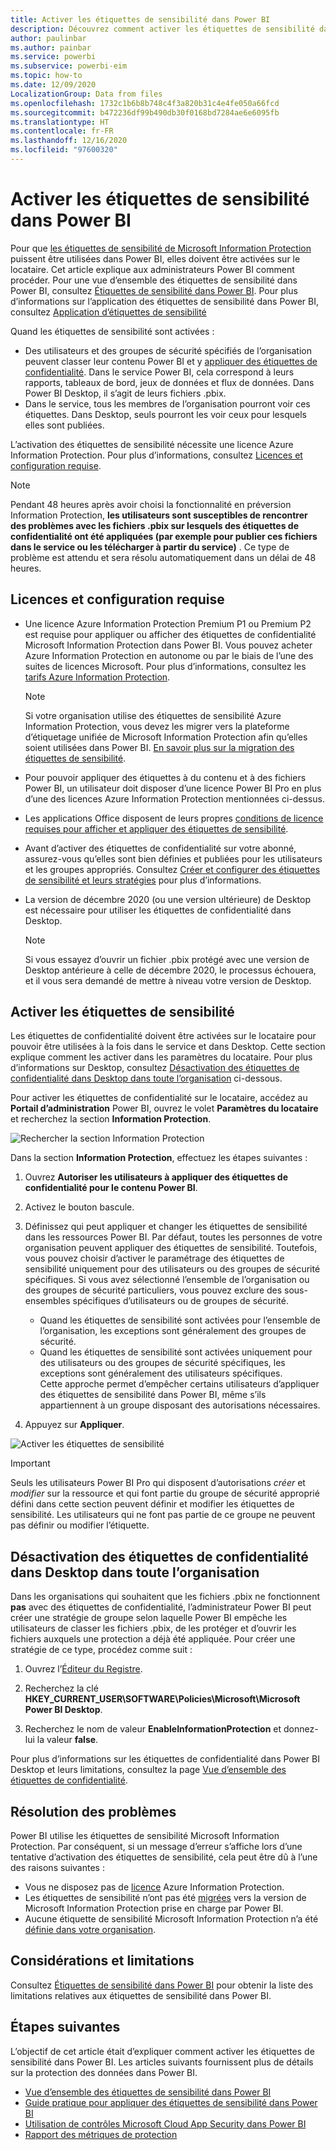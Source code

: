 ```yaml
---
title: Activer les étiquettes de sensibilité dans Power BI
description: Découvrez comment activer les étiquettes de sensibilité dans Power BI
author: paulinbar
ms.author: painbar
ms.service: powerbi
ms.subservice: powerbi-eim
ms.topic: how-to
ms.date: 12/09/2020
LocalizationGroup: Data from files
ms.openlocfilehash: 1732c1b6b8b748c4f3a820b31c4e4fe050a66fcd
ms.sourcegitcommit: b472236df99b490db30f0168bd7284ae6e6095fb
ms.translationtype: HT
ms.contentlocale: fr-FR
ms.lasthandoff: 12/16/2020
ms.locfileid: "97600320"
---
```

# <a name="enable-sensitivity-labels-in-power-bi"></a>Activer les étiquettes de sensibilité dans Power BI

Pour que [les étiquettes de sensibilité de Microsoft Information Protection](/microsoft-365/compliance/sensitivity-labels) puissent être utilisées dans Power BI, elles doivent être activées sur le locataire. Cet article explique aux administrateurs Power BI comment procéder. Pour une vue d’ensemble des étiquettes de sensibilité dans Power BI, consultez [Étiquettes de sensibilité dans Power BI](service-security-sensitivity-label-overview.md). Pour plus d’informations sur l’application des étiquettes de sensibilité dans Power BI, consultez [Application d’étiquettes de sensibilité](./service-security-apply-data-sensitivity-labels.md) 

Quand les étiquettes de sensibilité sont activées :

* Des utilisateurs et des groupes de sécurité spécifiés de l’organisation peuvent classer leur contenu Power BI et y [appliquer des étiquettes de confidentialité](./service-security-apply-data-sensitivity-labels.md). Dans le service Power BI, cela correspond à leurs rapports, tableaux de bord, jeux de données et flux de données. Dans Power BI Desktop, il s’agit de leurs fichiers .pbix.
* Dans le service, tous les membres de l’organisation pourront voir ces étiquettes. Dans Desktop, seuls pourront les voir ceux pour lesquels elles sont publiées.

L’activation des étiquettes de sensibilité nécessite une licence Azure Information Protection. Pour plus d’informations, consultez [Licences et configuration requise](#licensing-and-requirements).

>[!NOTE]
>Pendant 48 heures après avoir choisi la fonctionnalité en préversion Information Protection, **les utilisateurs sont susceptibles de rencontrer des problèmes avec les fichiers .pbix sur lesquels des étiquettes de confidentialité ont été appliquées (par exemple pour publier ces fichiers dans le service ou les télécharger à partir du service)** . Ce type de problème est attendu et sera résolu automatiquement dans un délai de 48 heures.

## <a name="licensing-and-requirements"></a>Licences et configuration requise

* Une licence Azure Information Protection Premium P1 ou Premium P2 est requise pour appliquer ou afficher des étiquettes de confidentialité Microsoft Information Protection dans Power BI. Vous pouvez acheter Azure Information Protection en autonome ou par le biais de l’une des suites de licences Microsoft. Pour plus d’informations, consultez les [tarifs Azure Information Protection](https://azure.microsoft.com/pricing/details/information-protection/).

    >[!NOTE]
    > Si votre organisation utilise des étiquettes de sensibilité Azure Information Protection, vous devez les migrer vers la plateforme d’étiquetage unifiée de Microsoft Information Protection afin qu’elles soient utilisées dans Power BI. [En savoir plus sur la migration des étiquettes de sensibilité](/azure/information-protection/configure-policy-migrate-labels).

* Pour pouvoir appliquer des étiquettes à du contenu et à des fichiers Power BI, un utilisateur doit disposer d’une licence Power BI Pro en plus d’une des licences Azure Information Protection mentionnées ci-dessus.

* Les applications Office disposent de leurs propres [conditions de licence requises pour afficher et appliquer des étiquettes de sensibilité]( https://docs.microsoft.com/microsoft-365/compliance/get-started-with-sensitivity-labels#subscription-and-licensing-requirements-for-sensitivity-labels ).

* Avant d’activer des étiquettes de confidentialité sur votre abonné, assurez-vous qu’elles sont bien définies et publiées pour les utilisateurs et les groupes appropriés. Consultez [Créer et configurer des étiquettes de sensibilité et leurs stratégies](/microsoft-365/compliance/create-sensitivity-labels) pour plus d’informations.

* La version de décembre 2020 (ou une version ultérieure) de Desktop est nécessaire pour utiliser les étiquettes de confidentialité dans Desktop.

    >[!NOTE]
    > Si vous essayez d’ouvrir un fichier .pbix protégé avec une version de Desktop antérieure à celle de décembre 2020, le processus échouera, et il vous sera demandé de mettre à niveau votre version de Desktop.

## <a name="enable-sensitivity-labels"></a>Activer les étiquettes de sensibilité

Les étiquettes de confidentialité doivent être activées sur le locataire pour pouvoir être utilisées à la fois dans le service et dans Desktop. Cette section explique comment les activer dans les paramètres du locataire. Pour plus d’informations sur Desktop, consultez [Désactivation des étiquettes de confidentialité dans Desktop dans toute l’organisation](#disable-sensitivity-labels-in-desktop-across-your-org) ci-dessous. 

Pour activer les étiquettes de confidentialité sur le locataire, accédez au **Portail d’administration** Power BI, ouvrez le volet **Paramètres du locataire** et recherchez la section **Information Protection**.

![Rechercher la section Information Protection](media/service-security-enable-data-sensitivity-labels/enable-data-sensitivity-labels-01.png)

Dans la section **Information Protection**, effectuez les étapes suivantes :
1. Ouvrez **Autoriser les utilisateurs à appliquer des étiquettes de confidentialité pour le contenu Power BI**.
1. Activez le bouton bascule.
1. Définissez qui peut appliquer et changer les étiquettes de sensibilité dans les ressources Power BI. Par défaut, toutes les personnes de votre organisation peuvent appliquer des étiquettes de sensibilité. Toutefois, vous pouvez choisir d’activer le paramétrage des étiquettes de sensibilité uniquement pour des utilisateurs ou des groupes de sécurité spécifiques. Si vous avez sélectionné l’ensemble de l’organisation ou des groupes de sécurité particuliers, vous pouvez exclure des sous-ensembles spécifiques d’utilisateurs ou de groupes de sécurité.
   
   * Quand les étiquettes de sensibilité sont activées pour l’ensemble de l’organisation, les exceptions sont généralement des groupes de sécurité.
   * Quand les étiquettes de sensibilité sont activées uniquement pour des utilisateurs ou des groupes de sécurité spécifiques, les exceptions sont généralement des utilisateurs spécifiques.  
    Cette approche permet d’empêcher certains utilisateurs d’appliquer des étiquettes de sensibilité dans Power BI, même s’ils appartiennent à un groupe disposant des autorisations nécessaires.

1. Appuyez sur **Appliquer**.

![Activer les étiquettes de sensibilité](media/service-security-enable-data-sensitivity-labels/enable-data-sensitivity-labels-02.png)

> [!IMPORTANT]
> Seuls les utilisateurs Power BI Pro qui disposent d’autorisations *créer* et *modifier* sur la ressource et qui font partie du groupe de sécurité approprié défini dans cette section peuvent définir et modifier les étiquettes de sensibilité. Les utilisateurs qui ne font pas partie de ce groupe ne peuvent pas définir ou modifier l’étiquette.  

## <a name="disable-sensitivity-labels-in-desktop-across-your-org"></a>Désactivation des étiquettes de confidentialité dans Desktop dans toute l’organisation

Dans les organisations qui souhaitent que les fichiers .pbix ne fonctionnent **pas** avec des étiquettes de confidentialité, l’administrateur Power BI peut créer une stratégie de groupe selon laquelle Power BI empêche les utilisateurs de classer les fichiers .pbix, de les protéger et d’ouvrir les fichiers auxquels une protection a déjà été appliquée. Pour créer une stratégie de ce type, procédez comme suit :

1. Ouvrez l’[Éditeur du Registre](https://support.microsoft.com/windows/how-to-open-registry-editor-in-windows-10-deab38e6-91d6-e0aa-4b7c-8878d9e07b11).

1. Recherchez la clé **HKEY_CURRENT_USER\SOFTWARE\Policies\Microsoft\Microsoft Power BI Desktop**.

1. Recherchez le nom de valeur **EnableInformationProtection** et donnez-lui la valeur **false**.

Pour plus d’informations sur les étiquettes de confidentialité dans Power BI Desktop et leurs limitations, consultez la page [Vue d’ensemble des étiquettes de confidentialité](./service-security-sensitivity-label-overview.md#limitations).

## <a name="troubleshooting"></a>Résolution des problèmes

Power BI utilise les étiquettes de sensibilité Microsoft Information Protection. Par conséquent, si un message d’erreur s’affiche lors d’une tentative d’activation des étiquettes de sensibilité, cela peut être dû à l’une des raisons suivantes :

* Vous ne disposez pas de [licence](#licensing-and-requirements) Azure Information Protection.
* Les étiquettes de sensibilité n’ont pas été [migrées](#enable-sensitivity-labels) vers la version de Microsoft Information Protection prise en charge par Power BI.
* Aucune étiquette de sensibilité Microsoft Information Protection n’a été [définie dans votre organisation](#enable-sensitivity-labels).

## <a name="considerations-and-limitations"></a>Considérations et limitations

Consultez [Étiquettes de sensibilité dans Power BI](service-security-sensitivity-label-overview.md#limitations) pour obtenir la liste des limitations relatives aux étiquettes de sensibilité dans Power BI.

## <a name="next-steps"></a>Étapes suivantes

L’objectif de cet article était d’expliquer comment activer les étiquettes de sensibilité dans Power BI. Les articles suivants fournissent plus de détails sur la protection des données dans Power BI. 

* [Vue d’ensemble des étiquettes de sensibilité dans Power BI](service-security-sensitivity-label-overview.md)
* [Guide pratique pour appliquer des étiquettes de sensibilité dans Power BI](./service-security-apply-data-sensitivity-labels.md)
* [Utilisation de contrôles Microsoft Cloud App Security dans Power BI](service-security-using-microsoft-cloud-app-security-controls.md)
* [Rapport des métriques de protection](service-security-data-protection-metrics-report.md)